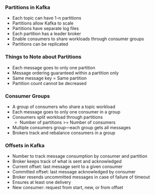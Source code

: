 ### Partitions in Kafka

* Each topic can have 1-n partitions
* Partitions allow Kafka to scale
* Partitions have separate log files
* Each partition has a leader broker
* Enable consumers to share workloads through consumer groups
* Partitions can be replicated

### Things to Note about Partitions

* Each message goes to only one partition
* Message ordering guaranteed within a partition only
* Same message key = Same partition
* Partition count cannot be decreased

### Consumer Groups

* A group of consumers who share a topic workload
* Each message goes to only one consumer in a group
* Consumers split workload through partitions
    * Number of partitions >= Number of consumers
* Multiple consumers group—each group gets all messages
* Brokers track and rebalance consumers in a group

### Offsets in Kafka

* Number to track message consumption by consumer and partition
* Broker keeps track of what is sent and acknowledged
* Current offset: last message sent to a given consumer
* Committed offset: last message acknowledged by consumer
* Broker resends uncommitted messages in case of failure of timeout
* Ensures at least one delivery
* New consumer: request from start, new, or from offset